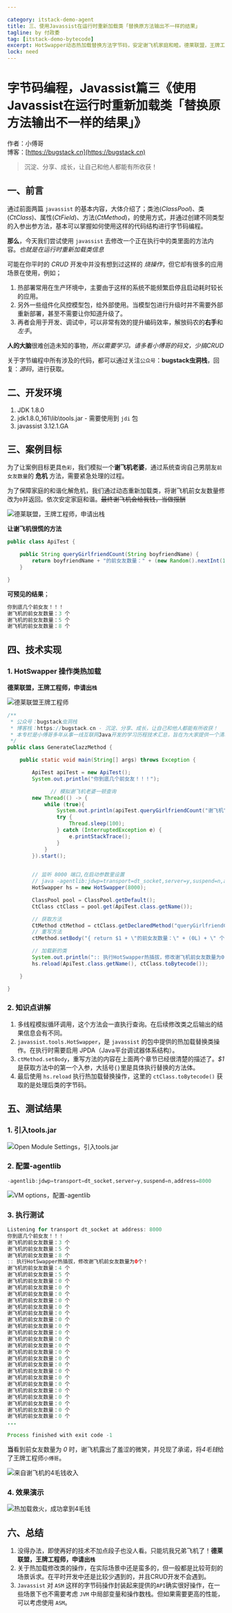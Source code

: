```yaml
---

category: itstack-demo-agent
title: 三、使用Javassist在运行时重新加载类「替换原方法输出不一样的结果」
tagline: by 付政委
tag: [itstack-demo-bytecode]
excerpt: HotSwapper动态热加载替换方法字节码，安定谢飞机家庭和睦。德莱联盟，王牌工程师，申请出栈！
lock: need
---
```


# 字节码编程，Javassist篇三《使用Javassist在运行时重新加载类「替换原方法输出不一样的结果」》

作者：小傅哥
<br/>博客：[https://bugstack.cn](https://bugstack.cn)

>沉淀、分享、成长，让自己和他人都能有所收获！


## 一、前言

通过前面两篇 `javassist` 的基本内容，大体介绍了；类池(*ClassPool*)、类(*CtClass*)、属性(*CtField*)、方法(*CtMethod*)，的使用方式，并通过创建不同类型的入参出参方法，基本可以掌握如何使用这样的代码结构进行字节码编程。

**那么**，今天我们尝试使用 `javassist` 去修改一个正在执行中的类里面的方法内容。*也就是在运行时重新加载类信息*

可能在你平时的 *CRUD* 开发中并没有想到过这样的 *烧操作*，但它却有很多的应用场景在使用，例如；
1. 热部署常用在生产环境中，主要由于这样的系统不能频繁启停且启动耗时较长的应用。
2. 另外一些组件化风控模型包，给外部使用。当模型包进行升级时并不需要外部重新部署，甚至不需要让你知道升级了。
3. 再者会用于开发、调试中，可以非常有效的提升编码效率，解放码农的**右手**和*左手*。

**人的大脑**很难创造未知的事物，*所以需要学习。请多看小傅哥的码文，少搞CRUD*

关于字节编程中所有涉及的代码，都可以通过关注`公众号`：**bugstack虫洞栈**，回复：*源码*，进行获取。

## 二、开发环境

1. JDK 1.8.0
2. jdk1.8.0_161\lib\tools.jar - 需要使用到 `jdi` 包
3. javassist 3.12.1.GA

## 三、案例目标

为了让案例目标更具`色彩`，我们模拟一个**谢飞机老婆**，通过系统查询自己男朋友`前女友数量`的 **危机** 方法，需要紧急处理的过程。

为了保障家庭的和谐化解危机，我们通过动态重新加载类，将谢飞机前女友数量修改为`0`并返回。依次安定家庭和谐。~~最终谢飞机会给我钱，当做报酬~~

![德莱联盟，王牌工程师，申请出栈](https://bugstack.cn/assets/images/2020/itstack-demo-bytecode-1-03-1.png)

**让谢飞机很慌的方法**

```java
public class ApiTest {

    public String queryGirlfriendCount(String boyfriendName) {
        return boyfriendName + "的前女友数量：" + (new Random().nextInt(10) + 1) + " 个";
    }

}
```

**可预见的结果**；

```java
你到底几个前女友！！！
谢飞机的前女友数量：3 个
谢飞机的前女友数量：5 个
谢飞机的前女友数量：8 个
```

## 四、技术实现

### 1. HotSwapper 操作类热加载

**德莱联盟，王牌工程师，申请出`栈`**

![德莱联盟王牌工程师](https://bugstack.cn/assets/images/2020/itstack-demo-bytecode-1-03-2.jpg)

```java
/**
 * 公众号：bugstack虫洞栈
 * 博客栈：https://bugstack.cn - 沉淀、分享、成长，让自己和他人都能有所收获！
 * 本专栏是小傅哥多年从事一线互联网Java开发的学习历程技术汇总，旨在为大家提供一个清晰详细的学习教程，侧重点更倾向编写Java核心内容。如果能为您提供帮助，请给予支持(关注、点赞、分享)！
 */
public class GenerateClazzMethod {

    public static void main(String[] args) throws Exception {

        ApiTest apiTest = new ApiTest();
        System.out.println("你到底几个前女友！！！");

		      // 模拟谢飞机老婆一顿查询
        new Thread(() -> {
            while (true){
                System.out.println(apiTest.queryGirlfriendCount("谢飞机"));
                try {
                    Thread.sleep(100);
                } catch (InterruptedException e) {
                    e.printStackTrace();
                }
            }
        }).start();

        
        // 监听 8000 端口,在启动参数里设置
        // java -agentlib:jdwp=transport=dt_socket,server=y,suspend=n,address=8000
        HotSwapper hs = new HotSwapper(8000);

        ClassPool pool = ClassPool.getDefault();
        CtClass ctClass = pool.get(ApiTest.class.getName());

        // 获取方法
        CtMethod ctMethod = ctClass.getDeclaredMethod("queryGirlfriendCount");
        // 重写方法
        ctMethod.setBody("{ return $1 + \"的前女友数量：\" + (0L) + \" 个\"; }");

        // 加载新的类
        System.out.println(":: 执行HotSwapper热插拔，修改谢飞机前女友数量为0个！");
        hs.reload(ApiTest.class.getName(), ctClass.toBytecode());

    }

}
```

### 2. 知识点讲解

1. 多线程模拟循环调用，这个方法会一直执行查询。在后续修改类之后输出的结果信息会有不同。
2. `javassist.tools.HotSwapper`，是 `javassist` 的包中提供的热加载替换类操作。在执行时需要启用 JPDA（Java平台调试器体系结构）。
3. `ctMethod.setBody`，重写方法的内容在上面两个章节已经很清楚的描述了。*$1* 是获取方法中的第一个入参，大括号`{}`里是具体执行替换的方法体。
4. 最后使用 `hs.reload` 执行热加载替换操作，这里的 `ctClass.toBytecode()` 获取的是处理后类的字节码。


## 五、测试结果

### 1. 引入tools.jar

![Open Module Settings，引入tools.jar](https://bugstack.cn/assets/images/2020/itstack-demo-bytecode-1-03-3.png)

### 2. 配置-agentlib

```java
-agentlib:jdwp=transport=dt_socket,server=y,suspend=n,address=8000
```

![VM options，配置-agentlib](https://bugstack.cn/assets/images/2020/itstack-demo-bytecode-1-03-4.png)

### 3. 执行测试

```java
Listening for transport dt_socket at address: 8000
你到底几个前女友！！！
谢飞机的前女友数量：3 个
谢飞机的前女友数量：5 个
谢飞机的前女友数量：8 个
:: 执行HotSwapper热插拔，修改谢飞机前女友数量为0个！
谢飞机的前女友数量：4 个
谢飞机的前女友数量：5 个
谢飞机的前女友数量：0 个
谢飞机的前女友数量：0 个
谢飞机的前女友数量：0 个
谢飞机的前女友数量：0 个
谢飞机的前女友数量：0 个
谢飞机的前女友数量：0 个
谢飞机的前女友数量：0 个
谢飞机的前女友数量：0 个
谢飞机的前女友数量：0 个
谢飞机的前女友数量：0 个
谢飞机的前女友数量：0 个
谢飞机的前女友数量：0 个
谢飞机的前女友数量：0 个
谢飞机的前女友数量：0 个
谢飞机的前女友数量：0 个
谢飞机的前女友数量：0 个
谢飞机的前女友数量：0 个
谢飞机的前女友数量：0 个
谢飞机的前女友数量：0 个
谢飞机的前女友数量：0 个
谢飞机的前女友数量：0 个
谢飞机的前女友数量：0 个
...

Process finished with exit code -1
```

**当**看到前女友数量为 *0* 时，谢飞机露出了羞涩的微笑，并兑现了承诺，将*4毛钱*给了王牌工程师`小傅哥`。

![来自谢飞机的`4毛钱`收入](https://bugstack.cn/assets/images/2020/itstack-demo-bytecode-1-03-5.png)

### 4. 效果演示

![热加载救火，成功拿到4毛钱](https://bugstack.cn/assets/images/2020/itstack-demo-bytecode-1-03-6.gif)

## 六、总结

1. 没得办法，即使再好的技术不加点段子也没人看。只能坑我兄弟飞机了！**德莱联盟，王牌工程师，申请出`栈`**
2. 关于热加载修改类的操作，在实际场景中还是蛮多的，但一般都是比较苛刻的场景诉求。在平时开发中还是比较少遇到的，并且CRUD开发不会遇到。
3. `Javassist` 对 `ASM` 这样的字节码操作封装起来提供的`API`确实很好操作，在一些场景下也不需要考虑 `JVM` 中局部变量和操作数栈。但如果需要更高的性能，可以考虑使用 `ASM`。
